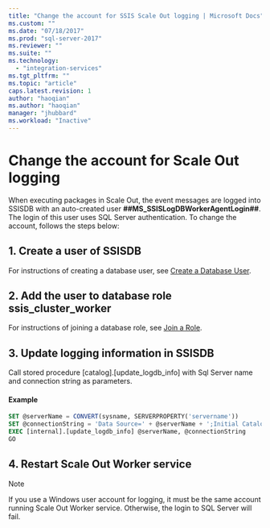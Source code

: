 ```yaml
---
title: "Change the account for SSIS Scale Out logging | Microsoft Docs"
ms.custom: ""
ms.date: "07/18/2017"
ms.prod: "sql-server-2017"
ms.reviewer: ""
ms.suite: ""
ms.technology: 
  - "integration-services"
ms.tgt_pltfrm: ""
ms.topic: "article"
caps.latest.revision: 1
author: "haoqian"
ms.author: "haoqian"
manager: "jhubbard"
ms.workload: "Inactive"
---
```

# Change the account for Scale Out logging
When executing packages in Scale Out, the event messages are logged into SSISDB with an auto-created user **##MS_SSISLogDBWorkerAgentLogin##**. 
The login of this user uses SQL Server authentication. To change the account, follows the steps below:

## 1. Create a user of SSISDB
For instructions of creating a database user, see [Create a Database User](../../relational-databases/security/authentication-access/create-a-database-user.md).

## 2. Add the user to database role ssis_cluster_worker

For instructions of joining a database role, see [Join a Role](../../relational-databases/security/authentication-access/join-a-role.md).

## 3. Update logging information in SSISDB
Call stored procedure [catalog].[update_logdb_info] with Sql Server name and connection string as parameters.

#### Example
```sql
SET @serverName = CONVERT(sysname, SERVERPROPERTY('servername'))
SET @connectionString = 'Data Source=' + @serverName + ';Initial Catalog=SSISDB;Integrated Security=SSPI;'
EXEC [internal].[update_logdb_info] @serverName, @connectionString
GO
```

## 4. Restart Scale Out Worker service

> [!NOTE]
> If you use a Windows user account for logging, it must be the same account running Scale Out Worker service. Otherwise, the login to SQL Server will fail.
